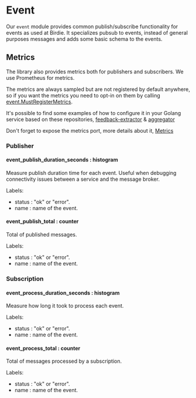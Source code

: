 # Event

Our `event` module provides common publish/subscribe functionality for events as used at Birdie.
It specializes pubsub to events, instead of general purposes messages and adds some basic schema
to the events.

## Metrics

The library also provides metrics both for publishers and subscribers. We use Prometheus for metrics.

The metrics are always sampled but are not registered by default anywhere, so if you want the metrics
you need to opt-in on them by calling [event.MustRegisterMetrics](TODO_LINK).

It's possible to find some examples of how to configure it in your Golang service based on these repositories, [feedback-extractor](https://github.com/birdie-ai/feedback-extraction-service/blob/main/cmd/feedback-extraction-service/main.go) & [aggregator](https://github.com/birdie-ai/aggregator/blob/main/cmd/aggregator/main.go)

Don't forget to expose the metrics port, more details about it, [Metrics](https://github.com/birdie-ai/feedback-extraction-service/blob/main/cmd/feedback-extraction-service/main.go)

### Publisher

#### event_publish_duration_seconds : histogram

Measure publish duration time for each event.
Useful when debugging connectivity issues between a service and the message broker.

Labels:

* status : "ok" or "error".
* name : name of the event.

#### event_publish_total : counter

Total of published messages.

Labels:

* status : "ok" or "error".
* name : name of the event.

### Subscription

#### event_process_duration_seconds : histogram

Measure how long it took to process each event.

Labels:

* status : "ok" or "error".
* name : name of the event.

#### event_process_total : counter

Total of messages processed by a subscription.

Labels:

* status : "ok" or "error".
* name : name of the event.
